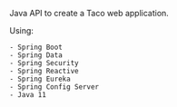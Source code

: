 Java API to create a Taco web application.

Using:
	
	- Spring Boot
	- Spring Data
	- Spring Security
	- Spring Reactive
	- Spring Eureka
	- Spring Config Server
	- Java 11